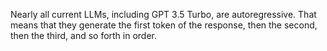 Nearly all current LLMs, including GPT 3.5 Turbo, are autoregressive. That means that they generate the first token of the response, then the second, then the third, and so forth in order.
